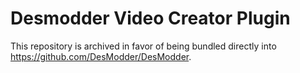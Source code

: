 # Desmodder Video Creator Plugin

This repository is archived in favor of being bundled directly into https://github.com/DesModder/DesModder.
